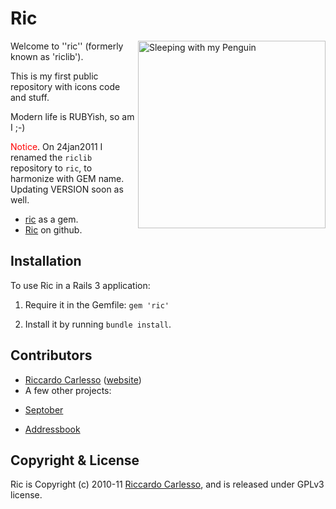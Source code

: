 # Ric 

<img src="https://github.com/palladius/riclib/raw/master/images/photos/Riccardo/Riccardo%20OnBedWithPenguin.jpg" width="300" alt="Sleeping with my Penguin" align='right' />

Welcome to ''ric'' (formerly known as 'riclib').

This is my first public repository with icons code and stuff.

Modern life is RUBYish, so am I ;-)

<font color='red'>Notice</font>. 
On 24jan2011 I renamed the `riclib` repository to `ric`, to harmonize with GEM name. Updating VERSION soon as well.

* [ric](http://rubygems.org/gems/ric) as a gem.
* [Ric](http://github.com/palladius/ric) on github.

## Installation

To use Ric in a Rails 3 application:

1. Require it in the Gemfile: `gem 'ric'`

2. Install it by running `bundle install`.

## Contributors

* [Riccardo Carlesso](http://github.com/palladius) ([website](http://www.palladius.it/))
* A few other projects:

- [Septober](http://septober.heroku.com/)

- [Addressbook](http://ricaddressbook.heroku.com/)

## Copyright & License

Ric is Copyright (c) 2010-11 [Riccardo Carlesso](http://www.palladius.it/), and is released under GPLv3 license.

